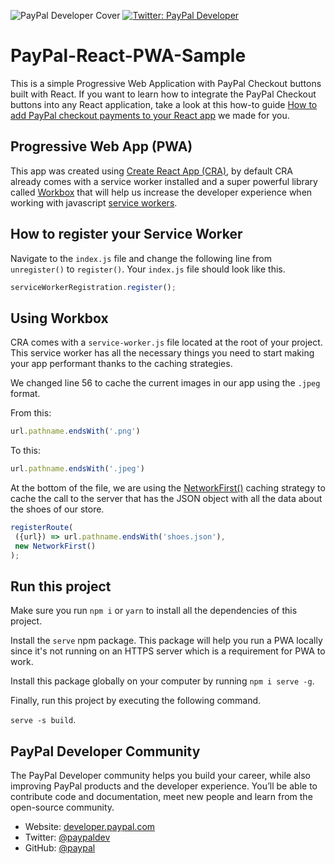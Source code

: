 ![PayPal Developer Cover](https://github.com/paypaldev/.github/blob/main/pp-cover.png)
<a href="https://twitter.com/paypaldev" target="_blank">
   <img alt="Twitter: PayPal Developer" src="https://img.shields.io/twitter/follow/paypaldev?style=social" />
</a>
 
# PayPal-React-PWA-Sample
This is a simple Progressive Web Application with PayPal Checkout buttons built with React. If you want to learn how to integrate the PayPal Checkout buttons into any React application, take a look at this how-to guide [How to add PayPal checkout payments to your React app](https://dev.to/paypaldeveloper/how-to-add-paypal-checkout-payments-to-your-react-app-53aa) we made for you.
 
## Progressive Web App (PWA)
 
This app was created using [Create React App (CRA)](https://create-react-app.dev/), by default CRA already comes with a service worker installed and a super powerful library called [Workbox](https://developer.chrome.com/docs/workbox/) that will help us increase the developer experience when working with javascript [service workers](https://developer.mozilla.org/en-US/docs/Web/API/Service_Worker_API).
 
## How to register your Service Worker
 
Navigate to the `index.js` file and change the following line from `unregister()` to `register()`. Your `index.js` file should look like this.
 
```javascript
serviceWorkerRegistration.register();
```
 
## Using Workbox
 
CRA comes with a `service-worker.js` file located at the root of your project. This service worker has all the necessary things you need to start making your app performant thanks to the caching strategies.
 
We changed line 56 to cache the current images in our app using the `.jpeg` format.
 
From this:
 
```javascript
url.pathname.endsWith('.png')
```
To this:
```javascript
url.pathname.endsWith('.jpeg')
```
 
At the bottom of the file, we are using the [NetworkFirst()](https://developer.chrome.com/docs/workbox/modules/workbox-strategies/#network-first-network-falling-back-to-cache) caching strategy to cache the call to the server that has the JSON object with all the data about the shoes of our store.
 
```javascript
registerRoute(
 ({url}) => url.pathname.endsWith('shoes.json'),
 new NetworkFirst()
);
```
 
## Run this project
 
Make sure you run `npm i` or `yarn` to install all the dependencies of this project.
 
Install the `serve` npm package. This package will help you run a PWA locally since it's not running on an HTTPS server which is a requirement for PWA to work.
 
Install this package globally on your computer by running `npm i serve -g`.
 
Finally, run this project by executing the following command.
 
`serve -s build`.
 
## PayPal Developer Community
The PayPal Developer community helps you build your career, while also improving PayPal products and the developer experience. You’ll be able to contribute code and documentation, meet new people and learn from the open-source community.
 
* Website: [developer.paypal.com](https://developer.paypal.com)
* Twitter: [@paypaldev](https://twitter.com/paypaldev)
* GitHub:  [@paypal](https://github.com/paypal)
